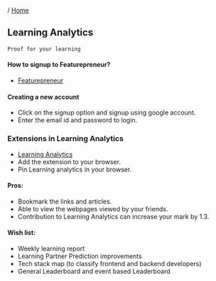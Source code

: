 / [Home](index.md)

## Learning Analytics
    Proof for your learning


#### How to signup to Featurepreneur?
* [Featurepreneur](https://featurepreneur.com/) 

#### Creating a new account
* Click on the signup option and signup using google account.
* Enter the email id and password to login.

### Extensions in Learning Analytics
* [Learning Analytics](https://chrome.google.com/webstore/detail/learning-analytics/jghnmnbocllgpppgnafiipnjcanfgcdm)
* Add the extension to your browser.
* Pin Learning analytics in your browser.

#### Pros:
* Bookmark the links and articles.
* Able to view the webpages viewed by your friends.
* Contribution to Learning Analytics can increase your mark by 1.3.


#### Wish list:
- Weekly learning report
- Learning Partner Prediction improvements
- Tech stack map (to classify frontend and backend developers)
- General Leaderboard and event based Leaderboard

